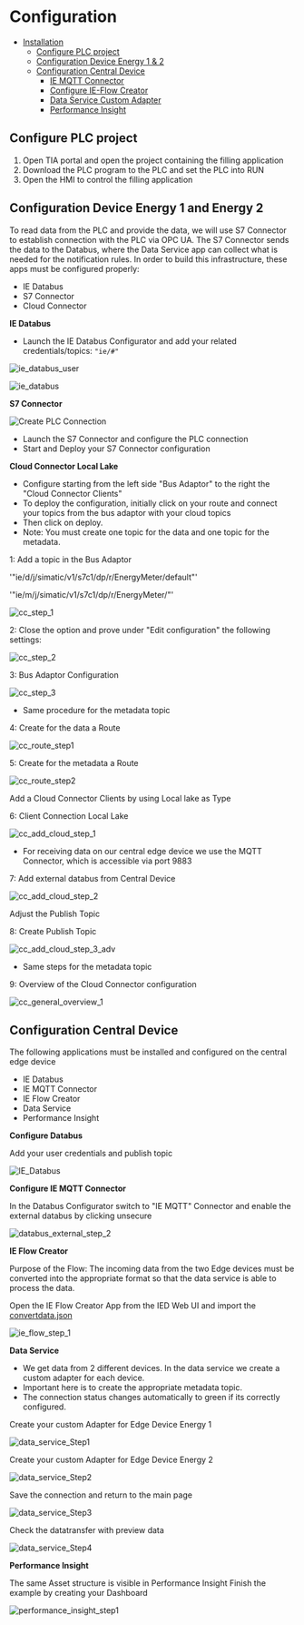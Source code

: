 # Configuration

- [Installation](#installation)
    - [Configure PLC project](#configure-plc-project)
    - [Configuration Device Energy 1 & 2](#configuration-device-energy-1-and-energy-2)
    - [Configuration Central Device](#configuration-central-device)
        - [IE MQTT Connector](#mqtt-connector)
        - [Configure IE-Flow Creator](#ie-flow-creator)
        - [Data Service Custom Adapter](#dataservice-custom-adapter)
        - [Performance Insight](#performance-insight-dashboard)
   
## Configure PLC project

1) Open TIA portal and open the project containing the filling application
2) Download the PLC program to the PLC and set the PLC into RUN
3) Open the HMI to control the filling application   
   
## Configuration Device Energy 1 and Energy 2 

To read data from the PLC and provide the data, we will use S7 Connector to establish connection with the PLC via OPC UA.
The S7 Connector sends the data to the Databus, where the Data Service app can collect what is needed for the notification rules.
In order to build this infrastructure, these apps must be configured properly:

- IE Databus
- S7 Connector
- Cloud Connector

**IE Databus**

- Launch the IE Databus Configurator and add your related credentials/topics:
`"ie/#"`

![ie_databus_user](graphics/IE_Databus_User.png)

![ie_databus](graphics/IE_Databus.png)

**S7 Connector**

![Create PLC Connection](graphics/add_data_source.png)

- Launch the S7 Connector and configure the PLC connection 
- Start and Deploy your S7 Connector configuration

**Cloud Connector Local Lake**

- Configure starting from the left side "Bus Adaptor" to the right the "Cloud Connector Clients"
- To deploy the configuration, initially click on your route and connect your topics from the bus adaptor with your cloud topics 
- Then click on deploy. 
- Note: You must create one topic for the data and one topic for the metadata. 

1:
Add a topic in the Bus Adaptor 

'"ie/d/j/simatic/v1/s7c1/dp/r/EnergyMeter/default"'

'"ie/m/j/simatic/v1/s7c1/dp/r/EnergyMeter/"'


![cc_step_1](graphics/cc_step_1.png)

2:
Close the option and prove under "Edit configuration" the following settings: 

![cc_step_2](graphics/cc_step_2.png)


3: 
Bus Adaptor Configuration

![cc_step_3](graphics/cc_step_3.png)

- Same procedure for the metadata topic

4:
Create for the data a Route

![cc_route_step1](graphics/cc_route_step1.png)

5:
Create for the metadata a Route

![cc_route_step2](graphics/cc_route_step2.png)

Add a Cloud Connector Clients by using Local lake as Type
 
6: 
Client Connection Local Lake

![cc_add_cloud_step_1](graphics/cc_add_cloud_step_1.png)

- For receiving data on our central edge device we use the MQTT Connector, which is accessible via port 9883

7: 
Add external databus from Central Device

![cc_add_cloud_step_2](graphics/cc_add_cloud_step_2.png)

Adjust the Publish Topic

8: Create Publish Topic

![cc_add_cloud_step_3_adv](graphics/cc_add_cloud_step_3_adv.png)

- Same steps for the metadata topic

9:
Overview of the Cloud Connector configuration

![cc_general_overview_1](graphics/cc_general_overview_1.png)

## Configuration Central Device 

The following applications must be installed and configured on the central edge device

- IE Databus
- IE MQTT Connector
- IE Flow Creator
- Data Service
- Performance Insight

**Configure Databus**

Add your user credentials and publish topic


![IE_Databus](graphics/IE_Databus.png)

**Configure IE MQTT Connector**

In the Databus Configurator switch to "IE MQTT" Connector and enable the external databus by clicking unsecure

![databus_external_step_2](graphics/databus_external_step_2.png)

**IE Flow Creator**

Purpose of the Flow: The incoming data from the two Edge devices must be converted into the appropriate format so that the data service is able to process the data. 

Open the IE Flow Creator App from the IED Web UI and import the [convertdata.json](src/convertdata.json)

![ie_flow_step_1](graphics/ie_flow_step_1.png)


**Data Service**

- We get data from 2 different devices. In the data service we create a custom adapter for each device. 
- Important here is to create the appropriate metadata topic.
- The connection status changes automatically to green if its correctly configured. 

Create your custom Adapter for Edge Device Energy 1

![data_service_Step1](graphics/data_service_Step1.png)

Create your custom Adapter for Edge Device Energy 2

![data_service_Step2](graphics/data_service_step_2.png)

Save the connection and return to the main page

![data_service_Step3](graphics/data_service_step_3.png)

Check the datatransfer with preview data

![data_service_Step4](graphics/data_service_step4.png)


**Performance Insight**

The same Asset structure is visible in Performance Insight
Finish the example by creating your Dashboard

![performance_insight_step1](graphics/performance_insight_step1.png)



